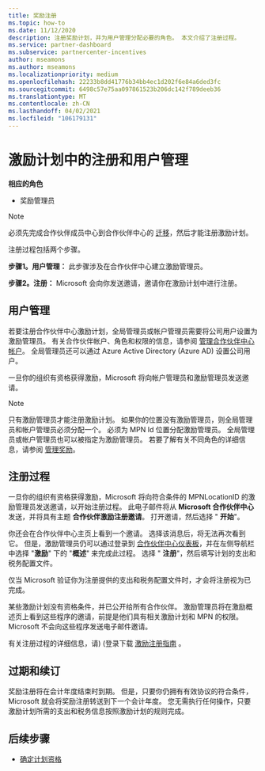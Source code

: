 ```yaml
---
title: 奖励注册
ms.topic: how-to
ms.date: 11/12/2020
description: 注册奖励计划，并为用户管理分配必要的角色。 本文介绍了注册过程。
ms.service: partner-dashboard
ms.subservice: partnercenter-incentives
author: mseamons
ms.author: mseamons
ms.localizationpriority: medium
ms.openlocfilehash: 22233b8dd41776b34bb4ec1d202f6e84a6ded3fc
ms.sourcegitcommit: 6498c57e75aa097861523b206dc142f789deeb36
ms.translationtype: MT
ms.contentlocale: zh-CN
ms.lasthandoff: 04/02/2021
ms.locfileid: "106179131"
---
```

# <a name="enrollment-and-user-management-in-the-incentives-program"></a>激励计划中的注册和用户管理

**相应的角色**

- 奖励管理员

>[!NOTE]
>必须先完成合作伙伴成员中心到合作伙伴中心的 [迁移](prepare-pmc-pc-migration.md)，然后才能注册激励计划。

注册过程包括两个步骤。

**步骤1。用户管理：** 此步骤涉及在合作伙伴中心建立激励管理员。

**步骤2。注册：** Microsoft 会向你发送邀请，邀请你在激励计划中进行注册。

## <a name="user-management"></a>用户管理

若要注册合作伙伴中心激励计划，全局管理员或帐户管理员需要将公司用户设置为激励管理员。 有关合作伙伴帐户、角色和权限的信息，请参阅 [管理合作伙伴中心帐户](partner-center-account-setup.md)。 全局管理员还可以通过 Azure Active Directory (Azure AD) 设置公司用户。

一旦你的组织有资格获得激励，Microsoft 将向帐户管理员和激励管理员发送邀请。

>[!NOTE]
>只有激励管理员才能注册激励计划。 如果你的位置没有激励管理员，则全局管理员和帐户管理员必须分配一个。 必须为 MPN Id 位置分配激励管理员。 全局管理员或帐户管理员也可以被指定为激励管理员。 若要了解有关不同角色的详细信息，请参阅 [管理奖励](permissions-overview.md#manage-incentives)。

## <a name="enrollment-process"></a>注册过程

一旦你的组织有资格获得激励，Microsoft 将向符合条件的 MPNLocationID 的激励管理员发送邀请，以开始注册过程。 此电子邮件将从 **Microsoft 合作伙伴中心** 发送，并将具有主题 **合作伙伴激励注册邀请**。 打开邀请，然后选择 " **开始**"。

你还会在合作伙伴中心主页上看到一个邀请。 选择该消息后，将无法再次看到它。 但是，激励管理员仍可以通过登录到 [合作伙伴中心仪表板](https://partner.microsoft.com/dashboard/)，并在左侧导航栏中选择 "**激励**" 下的 "**概述**" 来完成此过程。 选择 " **注册**"，然后填写计划的支出和税务配置文件。

仅当 Microsoft 验证你为注册提供的支出和税务配置文件时，才会将注册视为已完成。

某些激励计划没有资格条件，并已公开给所有合作伙伴。 激励管理员将在激励概述页上看到这些程序的邀请，前提是他们具有相关激励计划和 MPN 的权限。 Microsoft 不会向这些程序发送电子邮件邀请。

有关注册过程的详细信息，请)  (登录下载 [激励注册指南](https://partner.microsoft.com/resources/detail/partner-center-incentives-enrollment-pdf) 。

## <a name="expiration-and-renewal"></a>过期和续订

奖励注册将在会计年度结束时到期。 但是，只要你仍拥有有效协议的符合条件，Microsoft 就会将奖励注册转送到下一个会计年度。 您无需执行任何操作，只要激励计划所需的支出和税务信息按照激励计划的规则完成。

## <a name="next-steps"></a>后续步骤

- [确定计划资格](incentives-determined-your-program-eligibility.md)
